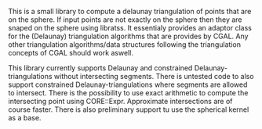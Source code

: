 This is a small library to compute a delaunay triangulation of points that are on the sphere.
If input points are not exactly on the sphere then they are snaped on the sphere using libratss.
It essentialy provides an adaptor class for the (Delaunay) triangulation algorithms that are provides by CGAL.
Any other triangulation algorithms/data structures following the triangulation concepts of CGAL should work aswell.

This library currently supports Delaunay and constrained Delaunay-triangulations without intersecting segments.
There is untested code to also support constrained Delaunay-triangulations where segments are allowed to intersect.
There is the possibility to use exact arithmetic to compute the intersecting point using CORE::Expr.
Approximate intersections are of course faster.
There is also preliminary support tu use the spherical kernel as a base.
